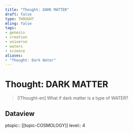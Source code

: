 ```yaml
---
title: "Thought: DARK MATTER"
draft: false
type: THOUGHT
mling: false
tags:
- genesis
- creation
- universe
- waters
- science
aliases:
- "Thought: Dark Water"
---
```

# Thought: DARK MATTER
> [!Thought-en]
> What if dark matter is a type of WATER?

## Dataview
ptopic:: [[topic-COSMOLOGY]]
level:: 4